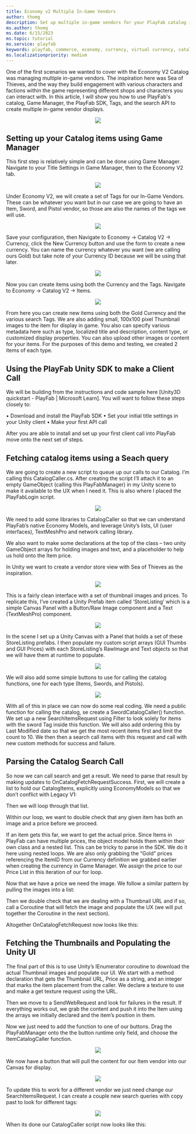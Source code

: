 ```yaml
---
title: Economy v2 Multiple In-Game Vendors
author: thomg
description: Set up multiple in-game vendors for your PlayFab catalog in Unity
ms.author: thomg
ms.date: 6/15/2023
ms.topic: tutorial
ms.service: playfab
keywords: playfab, commerce, economy, currency, virtual currency, catalog, Unity
ms.localizationpriority: medium
---
```


One of the first scenarios we wanted to cover with the Economy V2 Catalog was managing multiple in-game vendors. The inspiration here was Sea of Thieves, and the way they build engagement with various characters and factions within the game representing different shops and characters you can interact with. In this article, I will show you how to use PlayFab's catalog, Game Manager, the PlayFab SDK, Tags, and the search API to create multiple in-game vendor displays.

<div align="center" alt="An in-game vendor in Sea of Thieves">
    <img src="../media/tutorials/in-game-vendor-sot-hero-image.png">
</div>

## Setting up your Catalog items using Game Manager
This first step is relatively simple and can be done using Game Manager. Navigate to your Title Settings in Game Manager, then to the Economy V2 tab.

<div align="center">
    <img src="../media/tutorials/in-game-vendor-game-manager-title-settings.png">
</div>

Under Economy V2, we will create a set of Tags for our In-Game Vendors. These can be whatever you want but in our case we are going to have an Item, Sword, and Pistol vendor, so those are also the names of the tags we will use.

<div align="center">
    <img src="../media/tutorials/in-game-vendor-game-manager-economy-settings.png">
</div>

Save your configuration, then Navigate to Economy -> Catalog V2 -> Currency, click the New Currency button and use the form to create a new currency. You can name the currency whatever you want (we are calling ours Gold) but take note of your Currency ID because we will be using that later.   

<div align="center">
    <img src="../media/tutorials/in-game-vendor-game-manager-published-items.png">
</div>

Now you can create items using both the Currency and the Tags. 
Navigate to Economy -> Catalog V2 -> Items. 

<div align="center">
    <img src="../media/tutorials/in-game-vendor-game-manager-view-items.png">
</div>

From here you can create new items using both the Gold Currency and the various search Tags. We are also adding small, 100x100 pixel Thumbnail images to the item for display in game. You also can specify various metadata here such as type, localized title and description, content type, or customized display properties. You can also upload other images or content for your items. 
For the purposes of this demo and testing, we created 2 items of each type.

## Using the PlayFab Unity SDK to make a Client Call
We will be building from the instructions and code sample here [Unity3D quickstart - PlayFab | Microsoft Learn]. You will want to follow these steps closely to:

•	Download and install the PlayFab SDK
•	Set your initial title settings in your Unity client
•	Make your first API call

After you are able to install and set up your first client call into PlayFab move onto the next set of steps.

## Fetching catalog items using a Seach query
We are going to create a new script to queue up our calls to our Catalog. I’m calling this CatalogCaller.cs. After creating the script I’ll attach it to an empty GameObject (calling this PlayFabManager) in my Unity scene to make it available to the UX when I need it. This is also where I placed the PlayFabLogin script.

<div align="center">
    <img src="../media/tutorials/in-game-vendor-unity-playfab_manager.png">
</div>

We need to add some libraries to CatalogCaller so that we can understand PlayFab’s native Economy Models, and leverage Unity’s lists, UI (user interfaces), TextMeshPro and network calling library.

We also want to make some declarations at the top of the class – two unity GameObject arrays for holding images and text, and a placeholder to help us hold onto the Item price. 

In Unity we want to create a vendor store view with Sea of Thieves as the inspiration.

<div align="center">
    <img src="../media/tutorials/in-game-vendor-game-manager-sot-hero-image-2.png">

</div>

This is a fairly clean interface with a set of thumbnail images and prices. To replicate this, I’ve created a Unity Prefab item called ‘StoreListing’ which is a simple Canvas Panel with a Button/Raw Image component and a Text (TextMeshPro) component.

<div align="center">
    <img src="../media/tutorials/in-game-vendor-unity-raw-image-button.png">

</div>

In the scene I set up a Unity Canvas with a Panel that holds a set of these StoreListing prefabs. I then populate my custom script arrays (GUI Thumbs and GUI Prices) with each StoreListing’s RawImage and Text objects so that we will have them at runtime to populate.

<div align="center">
    <img src="../media/tutorials/in-game-vendor-unity-manager-prefabs.png">

</div>

We will also add some simple buttons to use for calling the catalog functions, one for each type (Items, Swords, and Pistols).

<div align="center">
    <img src="../media/tutorials/in-game-vendor-unity-vendor-buttons.png">

</div>

With all of this in place we can now do some real coding. We need a public function for calling the catalog, se create a SwordCatalogCaller() function. We set up a new SearchItemsRequest using Filter to look solely for items with the sword Tag inside this function. We will also add ordering this by Last Modified date so that we get the most recent items first and limit the count to 10. 
We then then a search call items with this request and call with new custom methods for success and failure.

## Parsing the Catalog Search Call
So now we can call search and get a result. We need to parse that result by making updates to OnCatalogFetchRequestSuccess. First, we will create a list to hold our CatalogItems, explicitly using EconomyModels so that we don’t conflict with Legacy V1:

Then we will loop through that list.

Within our loop, we want to double check that any given item has both an image and a price before we proceed.

If an item gets this far, we want to get the actual price. Since Items in PlayFab can have multiple prices, the object model holds them within their own class and a nested list. This can be tricky to parse in the SDK. We do it here using nested loops. We are also only grabbing the “Gold” prices referencing the ItemID from our Currency definition we grabbed earlier when creating the currency in Game Manager. We assign the price to our Price List in this iteration of our for loop.

Now that we have a price we need the image. We follow a similar pattern by pulling the images into a list:

Then we double check that we are dealing with a Thumbnail URL and if so, call a Coroutine that will fetch the image and populate the UX (we will put together the Coroutine in the next section). 

Altogether OnCatalogFetchRequest now looks like this:

## Fetching the Thumbnails and Populating the Unity UI

The final part of this is to use Unity’s IEnumerator coroutine to download the actual Thumbnail images and populate our UI. We start with a method declaration that gets the Thumbnail URL, Price as a string, and an integer that marks the item placement from the caller. We declare a texture to use and make a get texture request using the URL.

Then we move to a SendWebRequest and look for failures in the result. If everything works out, we grab the content and push it into the Item using the arrays we initially declared and the item’s position in them. 

Now we just need to add the function to one of our buttons. Drag the PlayFabManager onto the the button runtime only field, and choose the ItemCatalogCaller function. 

<div align="center">
    <img src="../media/tutorials/in-game-vendor-unity-vendor-buttons-2.png">

</div>

We now have a button that will pull the content for our Item vendor into our Canvas for display. 

<div align="center">
    <img src="../media/tutorials/in-game-vendor-unity-fetch-request-succeeded.png">

</div>

To update this to work for a different vendor we just need change our SearchItemsRequest. I can create a couple new search queries with copy past to look for different tags:

<div align="center">
    <img src="../media/tutorials/in-game-vendor-unity-fetch-request-succeeded-2.png">

</div>

When its done our CatalogCaller script now looks like this:










